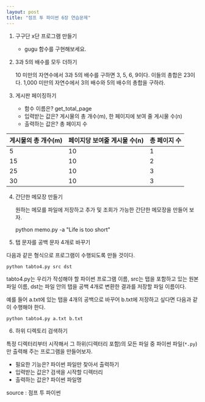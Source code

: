 ```yaml
---
layout: post
title: "점프 투 파이썬 6장 연습문제"
---
```






1. 구구단 x단 프로그램 만들기
   - gugu 함수를 구현해보세요.



2. 3과 5의 배수를 모두 더하기

   10 미만의 자연수에서 3과 5의 배수를 구하면 3, 5, 6, 9이다. 이들의 총합은 23이다. 1,000 미만의 자연수에서 3의 배수와 5의 배수의 총합을 구하라.

   

3. 게시판 페이징하기

   - 함수 이름은? get_total_page
   - 입력받는 값은? 게시물의 총 개수(m), 한 페이지에 보여 줄 게시물 수(n)
   - 출력하는 값은? 총 페이지 수

| 게시물의 총 개수(m) | 페이지당 보여줄 게시물 수(n) | 총 페이지 수 |
| :------------------ | :--------------------------- | :----------- |
| 5                   | 10                           | 1            |
| 15                  | 10                           | 2            |
| 25                  | 10                           | 3            |
| 30                  | 10                           | 3            |




4. 간단한 메모장 만들기

   원하는 메모를 파일에 저장하고 추가 및 조회가 가능한 간단한 메모장을 만들어 보자.

   python memo.py -a "Life is too short"


   
5. 탭 문자를 공백 문자 4개로 바꾸기

다음과 같은 형식으로 프로그램이 수행되도록 만들 것이다.

```no-highlight
python tabto4.py src dst
```


tabto4.py는 우리가 작성해야 할 파이썬 프로그램 이름, src는 탭을 포함하고 있는 원본 파일 이름, dst는 파일 안의 탭을 공백 4개로 변환한 결과를 저장할 파일 이름이다.

예를 들어 a.txt에 있는 탭을 4개의 공백으로 바꾸어 b.txt에 저장하고 싶다면 다음과 같이 수행해야 한다.

```no-highlight
python tabto4.py a.txt b.txt
```


6. 하위 디렉토리 검색하기

특정 디렉터리부터 시작해서 그 하위(디렉터리 포함)의 모든 파일 중 파이썬 파일(`*.py`)만 출력해 주는 프로그램을 만들어보자.

- 필요한 기능은? 파이썬 파일만 찾아서 출력하기
- 입력받는 값은? 검색을 시작할 디렉터리
- 출력하는 값은? 파이썬 파일명



source : 점프 투 파이썬
